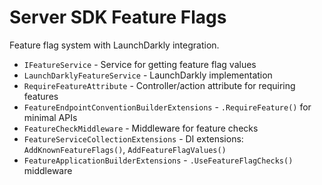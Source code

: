 # Server SDK Feature Flags

Feature flag system with LaunchDarkly integration.

- `IFeatureService` - Service for getting feature flag values
- `LaunchDarklyFeatureService` - LaunchDarkly implementation
- `RequireFeatureAttribute` - Controller/action attribute for requiring features
- `FeatureEndpointConventionBuilderExtensions` - `.RequireFeature()` for minimal APIs
- `FeatureCheckMiddleware` - Middleware for feature checks
- `FeatureServiceCollectionExtensions` - DI extensions: `AddKnownFeatureFlags()`, `AddFeatureFlagValues()`
- `FeatureApplicationBuilderExtensions` - `.UseFeatureFlagChecks()` middleware
